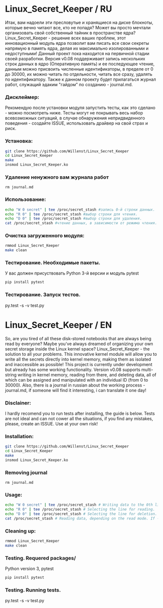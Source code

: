 # Linux_Secret_Keeper / RU

Итак, вам надоели эти пресловутые и хранящиеся на диске блокноты, которые вечно читают все, кто не попадя? Может вы просто мечтали организовать свой собственный тайник в пространстве ядра? Linux_Secret_Keeper - решение всех ваших проблем, этот инновационный модуль ядра позволит вам писать все свои секреты напрямую в память ядра, делая их максимально изолированными и недоступными! Данный проект пока находится на первичной стадии своей разработки. Версия v0.08 поддерживает запись нескольких строк данных в ядро (Оперативную память) и ее последующее чтение, данным можно присвоить чиcленные идентификаторы, в пределе от 0 до 30000, их можно читать по отдельности, читать все сразу, удалять по идентификатору. Также к данном проекту будет прилагаться журнал работ, служащий эдаким "гайдом" по созданию - journal.md.

### Дисклеймер:
Рекомендую после установки модуля запустить тесты, как это сделано - можно посмотреть ниже. Тесты могут не покрывать весь набор всевозможных ситуаций, в случае обнаружения непридвиденного поведения - создайте ISSUE, использовать драйвер на свой страх и риск.

### Установка:

```bash
git clone https://github.com/Willenst/Linux_Secret_Keeper
cd Linux_Secret_Keeper
make
insmod Linux_Secret_Keeper.ko
```

### Удаление ненужного вам журнала работ
```
rm journal.md
```

### Использование:

```bash
echo "W 0 secret" | tee /proc/secret_stash #запись 0-й строки данных.
echo "R 0" | tee /proc/secret_stash #выбор строки для чтения.
echo "D 0" | tee /proc/secret_stash #выбор строки для удаления.
cat /proc/secret_stash #чтение данных, в зависимости от режима чтения. Если -1 - чтение всего, если n - чтение n-й записи, где n - выбраанная вами запись. 
```

### Очистка загруженного модуля:

```bash
rmmod Linux_Secret_Keeper
make clean
```

### Тестирование. Необходимые пакеты.

У вас должен присуствовать Python 3-й версии и модуль pytest
```bash
pip install pytest
```

### Тестирование. Запуск тестов.

py.test -s -v test.py

# Linux_Secret_Keeper / EN

So, are you tired of all these disk-stored notebooks that are always being read by everyone? Maybe you've always dreamed of organizing your own secret storage inside the Linux kernel space? Linux_Secret_Keeper - the solution to all your problems. This innovative kernel module will allow you to write all the secrets directly into kernel memory, making them as isolated and inaccessible as possible! This project is currently under development but already has some working functionality. Version v0.08 supports multi-string writing in kernel memory, reading from there, and deleting data, all of which can be assigned and manipulated with an individual ID (from 0 to 30000). Also, there is a journal in russian about the working process - journal.md, if someone will find it interesting, i can translate it one day!

### Disclainer:
I hardly recomend you to run tests after installing, the guide is below. Tests are not ideal and can not cower all the situations, if you find any mistakes, please, create an ISSUE. Use at your own risk!

### Installation:

```bash
git clone https://github.com/Willenst/Linux_Secret_Keeper
cd Linux_Secret_Keeper
make
insmod Linux_Secret_Keeper.ko
```

### Removing journal
```
rm journal.md
```

### Usage:

```bash
echo "W 0 secret" | tee /proc/secret_stash # Writing data to the 0th line.
echo "R 0" | tee /proc/secret_stash # Selecting the line for reading.
echo "D 0" | tee /proc/secret_stash # Selecting the line for deletion.
cat /proc/secret_stash # Reading data, depending on the read mode. If -1, reads all; if n, reads the nth entry you've chosen.
```

### Cleaning up:

```bash
rmmod Linux_Secret_Keeper
make clean
```

### Testing. Requered packages/

Python version 3, pytest
```bash
pip install pytest
```

### Testing. Running tests.

py.test -s -v test.py